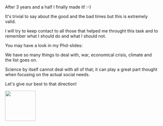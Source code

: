 <!-- ---
title: phd defense
author: Haris Z
layout: post
--- -->

After 3 years and a half I finally made it! :-)

It's trivial to say about the good and the bad times but this is extremely valid.

I will try to keep contact to all those that helped me throught this task and to remember 
what I should do and what I should not. 

You may have a look in my Phd-slides: 

<!-- <embed src="https://github.com/hariszaf/hariszaf.github.io/blob/master/assets/pdfs/phd_defense_HZ.pdf" width="800px" height="1100px" type="application/pdf"  /> -->
<object data="https://github.com/hariszaf/hariszaf.github.io/tree/master/assets/pdfs/phd_defense_HZ.pdf" width="1000" height="1000" type='application/pdf'></object>

We have so many things to deal with, war, economical crisis, climate and the list goes on. 

Science by itself cannot deal with all of that; it can play a great part thought when focusing on the actual social needs. 

Let's give our best to that direction! 

<img src="(https://github.com/hariszaf/hariszaf.github.io/tree/master/assets/pdfs/assets/images/297325802_1947388412122562_1363647325266941629_n.jpg " width="100" height="100">
